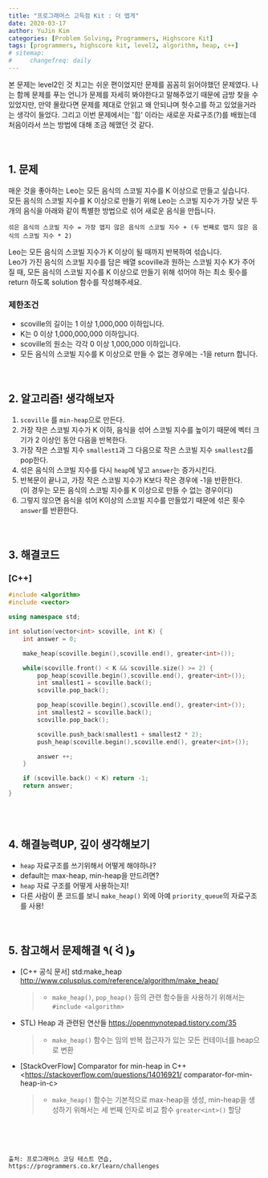 ```yaml
---
title: "프로그래머스 고득점 Kit : 더 맵게"
date: 2020-03-17
author: YuJin Kim
categories: [Problem Solving, Programmers, Highscore Kit]
tags: [programmers, highscore kit, level2, algorithm, heap, c++]
# sitemap:
#     changefreq: daily
---
```


본 문제는 level2인 것 치고는 쉬운 편이었지만 문제를 꼼꼼히 읽어야했던 문제였다. 나는 함께 문제를 푸는 언니가 문제를 자세히 봐야한다고 말해주었기 때문에 금방 찾을 수 있었지만, 만약 몰랐다면 문제를 제대로 안읽고 왜 안되냐며 헛수고를 하고 있었을거라는 생각이 들었다. 그리고 이번 문제에서는 '힙' 이라는 새로운 자료구조(?)를 배웠는데 처음이라서 쓰는 방법에 대해 조금 헤맸던 것 같다.  
<br/>
<br/>

## 1. 문제

매운 것을 좋아하는 Leo는 모든 음식의 스코빌 지수를 K 이상으로 만들고 싶습니다.  
모든 음식의 스코빌 지수를 K 이상으로 만들기 위해 Leo는 스코빌 지수가 가장 낮은 두 개의 음식을 아래와 같이 특별한 방법으로 섞어 새로운 음식을 만듭니다.

```
섞은 음식의 스코빌 지수 = 가장 맵지 않은 음식의 스코빌 지수 + (두 번째로 맵지 않은 음식의 스코빌 지수 * 2)
```

Leo는 모든 음식의 스코빌 지수가 K 이상이 될 때까지 반복하여 섞습니다.  
Leo가 가진 음식의 스코빌 지수를 담은 배열 scoville과 원하는 스코빌 지수 K가 주어질 때, 모든 음식의 스코빌 지수를 K 이상으로 만들기 위해 섞어야 하는 최소 횟수를 return 하도록 solution 함수를 작성해주세요.

### 제한조건

- scoville의 길이는 1 이상 1,000,000 이하입니다.
- K는 0 이상 1,000,000,000 이하입니다.
- scoville의 원소는 각각 0 이상 1,000,000 이하입니다.
- 모든 음식의 스코빌 지수를 K 이상으로 만들 수 없는 경우에는 -1을 return 합니다.
  <br/><br/><br/>

## 2. 알고리즘! 생각해보자

1. `scoville` 를 `min-heap`으로 만든다.
2. 가장 작은 스코빌 지수가 K 이하, 음식을 섞어 스코빌 지수를 높이기 때문에 벡터 크기가 2 이상인 동안 다음을 반복한다.
3. 가장 작은 스코빌 지수 `smallest1`과 그 다음으로 작은 스코빌 지수 `smallest2`를 pop한다.
4. 섞은 음식의 스코빌 지수를 다시 `heap`에 넣고 `answer`는 증가시킨다.
5. 반복문이 끝나고, 가장 작은 스코빌 지수가 K보다 작은 경우에 -1을 반환한다.  
   (이 경우는 모든 음식의 스코빌 지수를 K 이상으로 만들 수 없는 경우이다)
6. 그렇지 않으면 음식을 섞어 K이상의 스코빌 지수를 만들었기 때문에 섞은 횟수 `answer`를 반환한다.  
   <br/><br/>

## 3. 해결코드

### [C++]

```c++
#include <algorithm>
#include <vector>

using namespace std;

int solution(vector<int> scoville, int K) {
    int answer = 0;

    make_heap(scoville.begin(),scoville.end(), greater<int>());

    while(scoville.front() < K && scoville.size() >= 2) {
        pop_heap(scoville.begin(),scoville.end(), greater<int>());
        int smallest1 = scoville.back();
        scoville.pop_back();

        pop_heap(scoville.begin(),scoville.end(), greater<int>());
        int smallest2 = scoville.back();
        scoville.pop_back();

        scoville.push_back(smallest1 + smallest2 * 2);
        push_heap(scoville.begin(),scoville.end(), greater<int>());

        answer ++;
    }

    if (scoville.back() < K) return -1;
    return answer;
}
```

<br/><br/>

## 4. 해결능력UP, 깊이 생각해보기

- `heap` 자료구조를 쓰기위해서 어떻게 해야하나?
- default는 max-heap, min-heap을 만드려면?
- `heap` 자료 구조를 어떻게 사용하는지!
- 다른 사람이 푼 코드를 보니 `make_heap()` 외에 아예 `priority_queue`의 자료구조를 사용!
  <br/><br/><br/>

## 5. 참고해서 문제해결 ٩( ᐛ )و

- [C++ 공식 문서] std:make_heap <http://www.cplusplus.com/reference/algorithm/make_heap/>
  > - `make_heap()`, `pop_heap()` 등의 관련 함수들을 사용하기 위해서는 `#include <algorithm>`
- STL) Heap 과 관련된 연산들 <https://openmynotepad.tistory.com/35>
  > - `make_heap()` 함수는 임의 반복 접근자가 있는 모든 컨테이너를 heap으로 변환
- [StackOverFlow] Comparator for min-heap in C++  
   <https://stackoverflow.com/questions/14016921/ comparator-for-min-heap-in-c>
  > - `make_heap()` 함수는 기본적으로 max-heap을 생성, min-heap을 생성하기 위해서는 세 번째 인자로 비교 함수 `greater<int>()` 할당

<br/><br/><br/>

```
출처: 프로그래머스 코딩 테스트 연습, https://programmers.co.kr/learn/challenges
```
